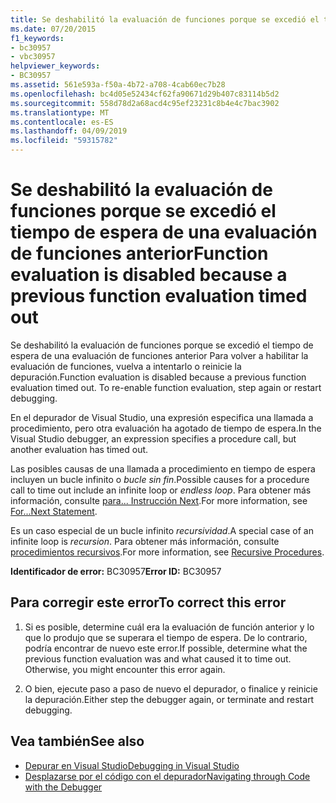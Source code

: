 ```yaml
---
title: Se deshabilitó la evaluación de funciones porque se excedió el tiempo de espera de una evaluación de funciones anterior
ms.date: 07/20/2015
f1_keywords:
- bc30957
- vbc30957
helpviewer_keywords:
- BC30957
ms.assetid: 561e593a-f50a-4b72-a708-4cab60ec7b28
ms.openlocfilehash: bc4d05e52434cf62fa90671d29b407c83114b5d2
ms.sourcegitcommit: 558d78d2a68acd4c95ef23231c8b4e4c7bac3902
ms.translationtype: MT
ms.contentlocale: es-ES
ms.lasthandoff: 04/09/2019
ms.locfileid: "59315782"
---
```

# <a name="function-evaluation-is-disabled-because-a-previous-function-evaluation-timed-out"></a><span data-ttu-id="a3366-102">Se deshabilitó la evaluación de funciones porque se excedió el tiempo de espera de una evaluación de funciones anterior</span><span class="sxs-lookup"><span data-stu-id="a3366-102">Function evaluation is disabled because a previous function evaluation timed out</span></span>
<span data-ttu-id="a3366-103">Se deshabilitó la evaluación de funciones porque se excedió el tiempo de espera de una evaluación de funciones anterior Para volver a habilitar la evaluación de funciones, vuelva a intentarlo o reinicie la depuración.</span><span class="sxs-lookup"><span data-stu-id="a3366-103">Function evaluation is disabled because a previous function evaluation timed out. To re-enable function evaluation, step again or restart debugging.</span></span>  
  
 <span data-ttu-id="a3366-104">En el depurador de Visual Studio, una expresión especifica una llamada a procedimiento, pero otra evaluación ha agotado de tiempo de espera.</span><span class="sxs-lookup"><span data-stu-id="a3366-104">In the Visual Studio debugger, an expression specifies a procedure call, but another evaluation has timed out.</span></span>  
  
 <span data-ttu-id="a3366-105">Las posibles causas de una llamada a procedimiento en tiempo de espera incluyen un bucle infinito o *bucle sin fin*.</span><span class="sxs-lookup"><span data-stu-id="a3366-105">Possible causes for a procedure call to time out include an infinite loop or *endless loop*.</span></span> <span data-ttu-id="a3366-106">Para obtener más información, consulte [para... Instrucción Next](../../../visual-basic/language-reference/statements/for-next-statement.md).</span><span class="sxs-lookup"><span data-stu-id="a3366-106">For more information, see [For...Next Statement](../../../visual-basic/language-reference/statements/for-next-statement.md).</span></span>  
  
 <span data-ttu-id="a3366-107">Es un caso especial de un bucle infinito *recursividad*.</span><span class="sxs-lookup"><span data-stu-id="a3366-107">A special case of an infinite loop is *recursion*.</span></span> <span data-ttu-id="a3366-108">Para obtener más información, consulte [procedimientos recursivos](../../../visual-basic/programming-guide/language-features/procedures/recursive-procedures.md).</span><span class="sxs-lookup"><span data-stu-id="a3366-108">For more information, see [Recursive Procedures](../../../visual-basic/programming-guide/language-features/procedures/recursive-procedures.md).</span></span>  
  
 <span data-ttu-id="a3366-109">**Identificador de error:** BC30957</span><span class="sxs-lookup"><span data-stu-id="a3366-109">**Error ID:** BC30957</span></span>  
  
## <a name="to-correct-this-error"></a><span data-ttu-id="a3366-110">Para corregir este error</span><span class="sxs-lookup"><span data-stu-id="a3366-110">To correct this error</span></span>  
  
1. <span data-ttu-id="a3366-111">Si es posible, determine cuál era la evaluación de función anterior y lo que lo produjo que se superara el tiempo de espera. De lo contrario, podría encontrar de nuevo este error.</span><span class="sxs-lookup"><span data-stu-id="a3366-111">If possible, determine what the previous function evaluation was and what caused it to time out. Otherwise, you might encounter this error again.</span></span>  
  
2. <span data-ttu-id="a3366-112">O bien, ejecute paso a paso de nuevo el depurador, o finalice y reinicie la depuración.</span><span class="sxs-lookup"><span data-stu-id="a3366-112">Either step the debugger again, or terminate and restart debugging.</span></span>  
  
## <a name="see-also"></a><span data-ttu-id="a3366-113">Vea también</span><span class="sxs-lookup"><span data-stu-id="a3366-113">See also</span></span>

- [<span data-ttu-id="a3366-114">Depurar en Visual Studio</span><span class="sxs-lookup"><span data-stu-id="a3366-114">Debugging in Visual Studio</span></span>](/visualstudio/debugger/debugging-in-visual-studio)
- [<span data-ttu-id="a3366-115">Desplazarse por el código con el depurador</span><span class="sxs-lookup"><span data-stu-id="a3366-115">Navigating through Code with the Debugger</span></span>](/visualstudio/debugger/navigating-through-code-with-the-debugger)
